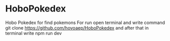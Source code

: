 # HoboPokedex
Hobo Pokedex for find pokemons
For run open terminal and write command git clone https://github.com/hovoaep/HoboPokedex and after that in terminal write npm run dev
